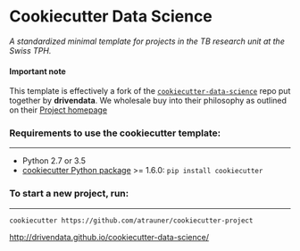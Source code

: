 # Cookiecutter Data Science

_A standardized minimal template for projects in the TB research unit at the Swiss TPH._

#### Important note
This template is effectively a fork of the [`cookiecutter-data-science`](https://github.com/drivendata/cookiecutter-data-science) repo put together by **drivendata**.  We wholesale buy into their philosophy as outlined on their [Project homepage](http://drivendata.github.io/cookiecutter-data-science/)


### Requirements to use the cookiecutter template:
-----------
 - Python 2.7 or 3.5
 - [cookiecutter Python package](http://cookiecutter.readthedocs.org/en/latest/installation.html) >= 1.6.0: `pip install cookiecutter`


### To start a new project, run:
------------

    cookiecutter https://github.com/atrauner/cookiecutter-project

http://drivendata.github.io/cookiecutter-data-science/

